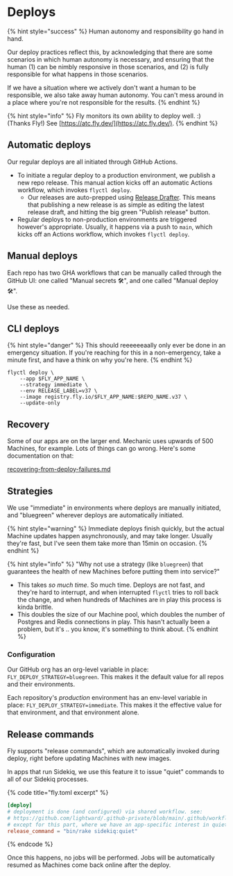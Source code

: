 # Deploys

{% hint style="success" %}
Human autonomy and responsibility go hand in hand.

Our deploy practices reflect this, by acknowledging that there are some scenarios in which human autonomy is necessary, and ensuring that the human (1) can be nimbly responsive in those scenarios, and (2) is fully responsible for what happens in those scenarios.

If we have a situation where we actively don't want a human to be responsible, we also take away human autonomy. You can't mess around in a place where you're not responsible for the results.
{% endhint %}

{% hint style="info" %}
Fly monitors its own ability to deploy well. :) (Thanks Fly!) See [https://atc.fly.dev/](https://atc.fly.dev/).
{% endhint %}

## Automatic deploys

Our regular deploys are all initiated through GitHub Actions.

* To initiate a regular deploy to a production environment, we publish a new repo release. This manual action kicks off an automatic Actions workflow, which invokes `flyctl deploy`.
  * Our releases are auto-prepped using [Release Drafter](https://github.com/marketplace/actions/release-drafter). This means that publishing a new release is as simple as editing the latest release draft, and hitting the big green "Publish release" button.
* Regular deploys to non-production environments are triggered however's appropriate. Usually, it happens via a push to `main`, which kicks off an Actions workflow, which invokes `flyctl deploy`.

## Manual deploys

Each repo has two GHA workflows that can be manually called through the GitHub UI: one called "Manual secrets 🛠️", and one called "Manual deploy 🛠️".

Use these as needed.

## CLI deploys

{% hint style="danger" %}
This should reeeeeeaally only ever be done in an emergency situation. If you're reaching for this in a non-emergency, take a minute first, and have a think on why you're here.
{% endhint %}

```
flyctl deploy \
    --app $FLY_APP_NAME \
    --strategy immediate \
    --env RELEASE_LABEL=v37 \
    --image registry.fly.io/$FLY_APP_NAME:$REPO_NAME.v37 \
    --update-only
```

## Recovery

Some of our apps are on the larger end. Mechanic uses upwards of 500 Machines, for example. Lots of things can go wrong. Here's some documentation on that:

[recovering-from-deploy-failures.md](recovering-from-deploy-failures.md "mention")

## Strategies

We use "immediate" in environments where deploys are manually initiated, and "bluegreen" wherever deploys are automatically initiated.

{% hint style="warning" %}
Immediate deploys finish quickly, but the actual Machine updates happen asynchronously, and may take longer. Usually they're fast, but I've seen them take more than 15min on occasion.
{% endhint %}

{% hint style="info" %}
"Why not use a strategy (like `bluegreen`) that guarantees the health of new Machines before putting them into service?"

* This takes _so much time_. So much time. Deploys are not fast, and they're hard to interrupt, and when interrupted `flyctl` tries to roll back the change, and when hundreds of Machines are in play this process is kinda brittle.
* This doubles the size of our Machine pool, which doubles the number of Postgres and Redis connections in play. This hasn't actually been a problem, but it's .. you know, it's something to think about.
{% endhint %}

### Configuration

Our GitHub org has an org-level variable in place: `FLY_DEPLOY_STRATEGY=bluegreen`. This makes it the default value for all repos and their environments.

Each repository's _production_ environment has an env-level variable in place: `FLY_DEPLOY_STRATEGY=immediate`. This makes it the effective value for that environment, and that environment alone.

## Release commands

Fly supports "release commands", which are automatically invoked during deploy, right before updating Machines with new images.

In apps that run Sidekiq, we use this feature it to issue "quiet" commands to all of our Sidekiq processes.

{% code title="fly.toml excerpt" %}
```toml
[deploy]
# deployment is done (and configured) via shared workflow. see:
# https://github.com/lightward/.github-private/blob/main/.github/workflows/fly-deploy.yml
# except for this part, where we have an app-specific interest in quieting sidekiq before release
release_command = "bin/rake sidekiq:quiet"
```
{% endcode %}

Once this happens, no jobs will be performed. Jobs will be automatically resumed as Machines come back online after the deploy.
